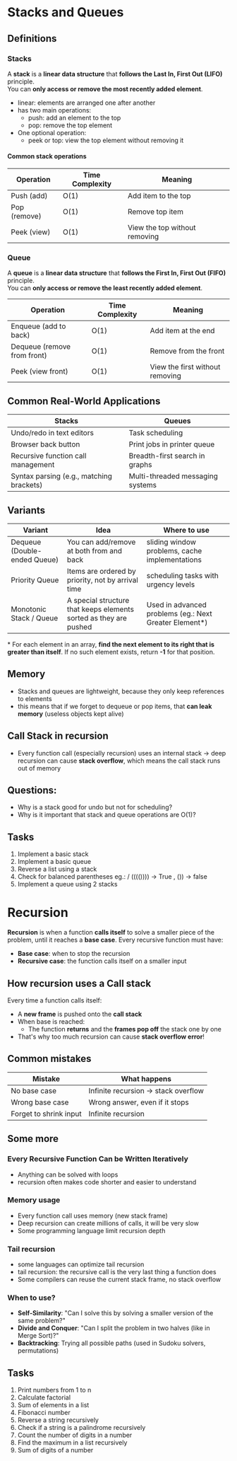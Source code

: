 # Stacks and Queues

## Definitions

### Stacks

A **stack** is a **linear data structure** that **follows the Last In, First Out (LIFO)** principle.  
You can **only access or remove the most recently added element**.

- linear: elements are arranged one after another
- has two main operations:
	- push: add an element to the top
	- pop: remove the top element
- One optional operation:
	- peek or top: view the top element without removing it

#### Common stack operations

| Operation    | Time Complexity | Meaning                       |
| ------------ | --------------- | ----------------------------- |
| Push (add)   | O(1)            | Add item to the top           |
| Pop (remove) | O(1)            | Remove top item               |
| Peek (view)  | O(1)            | View the top without removing |

### Queue

A **queue** is a **linear data structure** that **follows the First In, First Out (FIFO)** principle.  
You can **only access or remove the least recently added element**.

| Operation                   | Time Complexity | Meaning                         |
| --------------------------- | --------------- | ------------------------------- |
| Enqueue (add to back)       | O(1)            | Add item at the end             |
| Dequeue (remove from front) | O(1)            | Remove from the front           |
| Peek (view front)           | O(1)            | View the first without removing |

## Common Real-World Applications

| Stacks                                   | Queues                           |
| ---------------------------------------- | -------------------------------- |
| Undo/redo in text editors                | Task scheduling                  |
| Browser back button                      | Print jobs in printer queue      |
| Recursive function call management       | Breadth-first search in graphs   |
| Syntax parsing (e.g., matching brackets) | Multi-threaded messaging systems |

## Variants

| Variant                      | Idea                                                              | Where to use                                           |
| ---------------------------- | ----------------------------------------------------------------- | ------------------------------------------------------ |
| Dequeue (Double-ended Queue) | You can add/remove at both from and back                          | sliding window problems, cache implementations         |
| Priority Queue               | Items are ordered by priority, not by arrival time                | scheduling tasks with urgency levels                   |
| Monotonic Stack / Queue      | A special structure that keeps elements sorted as they are pushed | Used in advanced problems (eg.: Next Greater Element*) |

\* For each element in an array, **find the next element to its right that is greater than itself**.  If no such element exists, return **-1** for that position.
## Memory
- Stacks and queues are lightweight, because they only keep references to elements
- this means that if we forget to dequeue or pop items, that **can leak memory** (useless objects kept alive)

## Call Stack in recursion
- Every function call (especially recursion) uses an internal stack -> deep recursion can cause **stack overflow**, which means the call stack runs out of memory
## Questions:

- Why is a stack good for undo but not for scheduling?
- Why is it important that stack and queue operations are O(1)?
## Tasks

1. Implement a basic stack
2. Implement a basic queue
3. Reverse a list using a stack
4. Check for balanced parentheses eg.: / (((()))) -> True , ()) -> false
5. Implement a queue using 2 stacks

# Recursion

**Recursion** is when a function **calls itself** to solve a smaller piece of the problem, until it reaches a **base case**.
Every recursive function must have:
- **Base case**: when to stop the recursion
- **Recursive case**: the function calls itself on a smaller input

## How recursion uses a Call stack
Every time a function calls itself:
- A **new frame** is pushed onto the **call stack**
- When base is reached:
	- The function **returns** and the **frames pop off** the stack one by one
- That's why too much recursion can cause **stack overflow error**!
## Common mistakes

| Mistake                | What happens                         |
| ---------------------- | ------------------------------------ |
| No base case           | Infinite recursion -> stack overflow |
| Wrong base case        | Wrong answer, even if it stops       |
| Forget to shrink input | Infinite recursion                   |
## Some more
### Every Recursive Function Can be Written Iteratively
- Anything can be solved with loops
- recursion often makes code shorter and easier to understand

### Memory usage
- Every function call uses memory (new stack frame)
- Deep recursion can create millions of calls, it will be very slow
- Some programming language limit recursion depth

### Tail recursion
- some languages can optimize tail recursion
- tail recursion: the recursive call is the very last thing a function does
- Some compilers can reuse the current stack frame, no stack overflow

### When to use?
- **Self-Similarity**: "Can I solve this by solving a smaller version of the same problem?"
- **Divide and Conquer**: "Can I split the problem in two halves (like in Merge Sort)?"
- **Backtracking**: Trying all possible paths (used in Sudoku solvers, permutations)

## Tasks
1. Print numbers from 1 to n
2. Calculate factorial
3. Sum of elements in a list
4. Fibonacci number
5. Reverse a string recursively
6. Check if a string is a palindrome recursively
7. Count the number of digits in a number
8. Find the maximum in a list recursively
9. Sum of digits of a number
